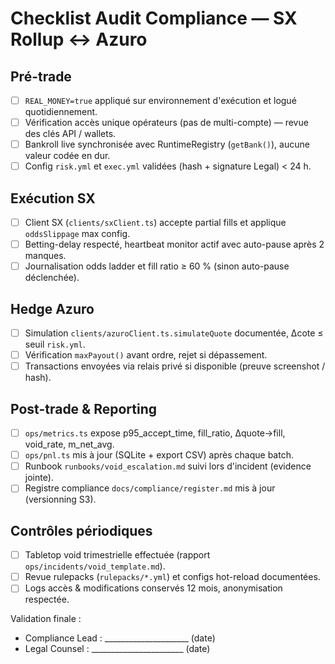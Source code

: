 # Checklist Audit Compliance — SX Rollup ↔ Azuro

## Pré-trade
- [ ] `REAL_MONEY=true` appliqué sur environnement d'exécution et logué quotidiennement.
- [ ] Vérification accès unique opérateurs (pas de multi-compte) — revue des clés API / wallets.
- [ ] Bankroll live synchronisée avec RuntimeRegistry (`getBank()`), aucune valeur codée en dur.
- [ ] Config `risk.yml` et `exec.yml` validées (hash + signature Legal) < 24 h.

## Exécution SX
- [ ] Client SX (`clients/sxClient.ts`) accepte partial fills et applique `oddsSlippage` max config.
- [ ] Betting-delay respecté, heartbeat monitor actif avec auto-pause après 2 manques.
- [ ] Journalisation odds ladder et fill ratio ≥ 60 % (sinon auto-pause déclenchée).

## Hedge Azuro
- [ ] Simulation `clients/azuroClient.ts.simulateQuote` documentée, Δcote ≤ seuil `risk.yml`.
- [ ] Vérification `maxPayout()` avant ordre, rejet si dépassement.
- [ ] Transactions envoyées via relais privé si disponible (preuve screenshot / hash).

## Post-trade & Reporting
- [ ] `ops/metrics.ts` expose p95_accept_time, fill_ratio, Δquote→fill, void_rate, m_net_avg.
- [ ] `ops/pnl.ts` mis à jour (SQLite + export CSV) après chaque batch.
- [ ] Runbook `runbooks/void_escalation.md` suivi lors d'incident (evidence jointe).
- [ ] Registre compliance `docs/compliance/register.md` mis à jour (versionning S3).

## Contrôles périodiques
- [ ] Tabletop void trimestrielle effectuée (rapport `ops/incidents/void_template.md`).
- [ ] Revue rulepacks (`rulepacks/*.yml`) et configs hot-reload documentées.
- [ ] Logs accès & modifications conservés 12 mois, anonymisation respectée.

Validation finale :
- Compliance Lead : _____________________ (date)
- Legal Counsel : _______________________ (date)
